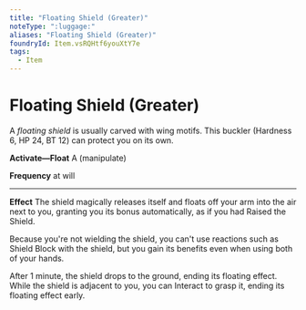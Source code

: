 ```yaml
---
title: "Floating Shield (Greater)"
noteType: ":luggage:"
aliases: "Floating Shield (Greater)"
foundryId: Item.vsRQHtf6youXtY7e
tags:
  - Item
---
```


# Floating Shield (Greater)

A _floating shield_ is usually carved with wing motifs. This buckler (Hardness 6, HP 24, BT 12) can protect you on its own.

**Activate—Float** A (manipulate)

**Frequency** at will

* * *

**Effect** The shield magically releases itself and floats off your arm into the air next to you, granting you its bonus automatically, as if you had Raised the Shield.

Because you're not wielding the shield, you can't use reactions such as Shield Block with the shield, but you gain its benefits even when using both of your hands.

After 1 minute, the shield drops to the ground, ending its floating effect. While the shield is adjacent to you, you can Interact to grasp it, ending its floating effect early.
